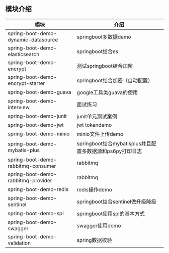 ## 模块介绍

| 模块 | 介绍 |  
| -- | -- |  
spring-boot-demo-dynamic-datasource | springboot多数据demo
spring-boot-demo-elasticsearch |  springboot结合es
spring-boot-demo-encrypt |  测试springboot结合加密
spring-boot-demo-encrypt-starter |  springboot结合加密（自动配置）
spring-boot-demo-guava | google工具类guava的使用
spring-boot-demo-interview |  面试练习
spring-boot-demo-junit | junit单元测试案例
spring-boot-demo-jwt |  jwt tokendemo
spring-boot-demo-minio | minio文件上传demo
spring-boot-demo-mybatis-plus |  springboot结合mybatisplus并且配置多数据源和ps6py打印日志
spring-boot-demo-rabbitmq-consumer |  rabbitmq
spring-boot-demo-rabbitmq-provider |  rabbitmq
spring-boot-demo-redis |  redis操作demo
spring-boot-demo-sentinel |  springboot结合sentinel做升级降级
spring-boot-demo-spi |  springboot使用spi的基本方式
spring-boot-demo-swagger |  swagger使用demo
spring-boot-demo-validation | spring数据校验

